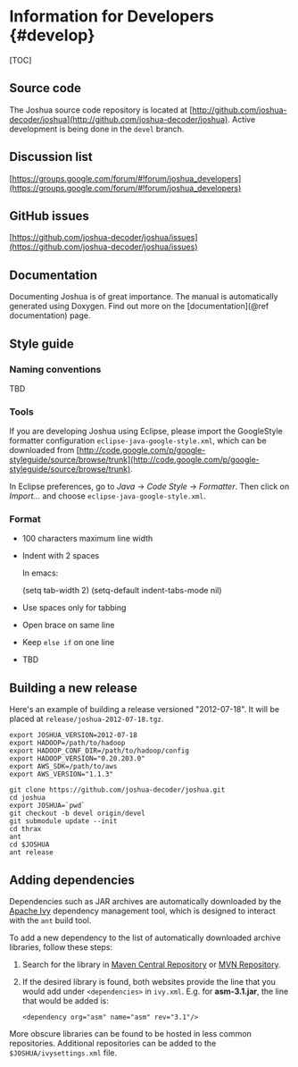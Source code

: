 Information for Developers				{#develop}
==========================

[TOC]

## Source code

The Joshua source code repository is located at 
[http://github.com/joshua-decoder/joshua](http://github.com/joshua-decoder/joshua).
Active development is being done in the `devel` branch.

## Discussion list

[https://groups.google.com/forum/#!forum/joshua_developers](https://groups.google.com/forum/#!forum/joshua_developers)

## GitHub issues

[https://github.com/joshua-decoder/joshua/issues](https://github.com/joshua-decoder/joshua/issues)

## Documentation

Documenting Joshua is of great importance. The manual is automatically
generated using Doxygen. Find out more on the [documentation](@ref documentation)
page.

## Style guide

### Naming conventions

TBD

### Tools

If you are developing Joshua using Eclipse, please import the GoogleStyle 
formatter configuration `eclipse-java-google-style.xml`, which can be 
downloaded from 
[http://code.google.com/p/google-styleguide/source/browse/trunk](http://code.google.com/p/google-styleguide/source/browse/trunk).

In Eclipse preferences, go to *Java* -> *Code Style* -> *Formatter*. Then click 
on *Import...* and choose `eclipse-java-google-style.xml`.

### Format

* 100 characters maximum line width
* Indent with 2 spaces

  In emacs: 

    (setq tab-width 2)
    (setq-default indent-tabs-mode nil)

* Use spaces only for tabbing
* Open brace on same line
* Keep `else if` on one line
* TBD

## Building a new release

Here's an example of building a release versioned "2012-07-18".  It will be placed at
`release/joshua-2012-07-18.tgz`.

    export JOSHUA_VERSION=2012-07-18
    export HADOOP=/path/to/hadoop
    export HADOOP_CONF_DIR=/path/to/hadoop/config
    export HADOOP_VERSION="0.20.203.0"
    export AWS_SDK=/path/to/aws
    export AWS_VERSION="1.1.3"

    git clone https://github.com/joshua-decoder/joshua.git
    cd joshua
    export JOSHUA=`pwd`
    git checkout -b devel origin/devel
    git submodule update --init
    cd thrax
    ant
    cd $JOSHUA
    ant release

## Adding dependencies

Dependencies such as JAR archives are automatically downloaded by the
[Apache Ivy](http://ant.apache.org/ivy/) dependency management tool,
which is designed to interact with the `ant` build tool.

To add a new dependency to the list of automatically downloaded archive
libraries, follow these steps:

1.  Search for the library in 
    [Maven Central Repository](http://search.maven.org/) or 
    [MVN Repository](http://mvnrepository.com/). 
2.  If the desired library is found, both websites provide the line that
    you would add under `<dependencies>` in `ivy.xml`. E.g. for
    **asm-3.1.jar**, the line that would be added is:

        <dependency org="asm" name="asm" rev="3.1"/>

More obscure libraries can be found to be hosted in less common
repositories. Additional repositories can be added to the
`$JOSHUA/ivysettings.xml` file.
